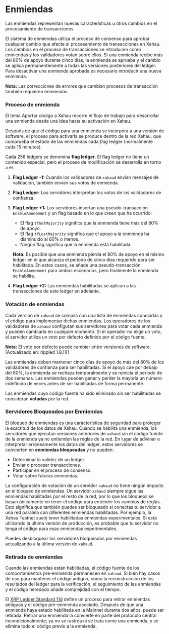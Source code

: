 # Enmiendas

Las enmiendas representan nuevas características u otros cambios en el procesamiento de transacciones.

El sistema de enmiendas utiliza el proceso de consenso para aprobar cualquier cambio que afecte al procesamiento de transacciones en Xahau. Los cambios en el proceso de transacciones se introducen como enmiendas y los validadores votan sobre ellos. Si una enmienda recibe más del 80% de apoyo durante cinco días, la enmienda se aprueba y el cambio se aplica permanentemente a todas las versiones posteriores del ledger. Para desactivar una enmienda aprobada es necesario introducir una nueva enmienda.

**Nota:** Las correcciones de errores que cambian procesos de transacción también requieren enmiendas.

### Proceso de enmienda

El tema Aportar código a Xahau recorre el flujo de trabajo para desarrollar una enmienda desde una idea hasta su activación en Xahau.

Después de que el código para una enmienda se incorpora a una versión de software, el proceso para activarla se produce dentro de la red Xahau, que comprueba el estado de las enmiendas cada _flag_ ledger (normalmente cada 15 minutos).

Cada 256 ledgers se denomina **flag ledger**. El flag ledger no tiene un contenido especial, pero el proceso de modificación se desarrolla en torno a él.

1. **Flag Ledger -1:** Cuando los validadores de `xahaud` envían mensajes de validación, también envían sus votos de enmienda.
2. **Flag Ledger:** Los servidores interpretan los votos de los validadores de confianza.
3.  **Flag Ledger +1:** Los servidores insertan una pseudo-transacción `EnableAmendment` y un flag basado en lo que creen que ha ocurrido:

    * El flag `tfGotMajority` significa que la enmienda tiene más del 80% de apoyo.
    * El flag `tfLostMajority` significa que el apoyo a la enmienda ha disminuido al 80% o menos.
    * Ningún flag significa que la enmienda está habilitada.

    **Nota:** Es posible que una enmienda pierda el 80% de apoyo en el mismo ledger en el que alcanza el periodo de cinco días requerido para ser habilitada. En estos casos, se añade una pseudo-transacción `EnableAmendment` para ambos escenarios, pero finalmente la enmienda se habilita.
4. **Flag Ledger +2:** Las enmiendas habilitadas se aplican a las transacciones de este ledger en adelante.

### Votación de enmiendas

Cada versión de `xahaud` se compila con una lista de enmiendas conocidas y el código para implementar dichas enmiendas. Los operadores de los validadores de `xahaud` configuran sus servidores para votar cada enmienda y pueden cambiarla en cualquier momento. Si el operador no elige un voto, el servidor utiliza un voto por defecto definido por el código fuente.

**Nota:** El voto por defecto puede cambiar entre versiones de software. \[Actualizado en: rippled 1.8.1]\[]

Las enmiendas deben mantener cinco días de apoyo de más del 80% de los validadores de confianza para ser habilitadas. Si el apoyo cae por debajo del 80%, la enmienda se rechaza temporalmente y se reinicia el periodo de dos semanas. Las enmiendas pueden ganar y perder la mayoría un número indefinido de veces antes de ser habilitadas de forma permanente.

Las enmiendas cuyo código fuente ha sido eliminado sin ser habilitadas se consideran **vetadas** por la red.

### Servidores Bloqueados por Enmiendas

El bloqueo de enmiendas es una característica de seguridad para proteger la exactitud de los datos de Xahau. Cuando se habilita una enmienda, los servidores que ejecutan versiones anteriores de `xahaud` sin el código fuente de la enmienda ya no entienden las reglas de la red. En lugar de adivinar e interpretar erróneamente los datos del ledger, estos servidores se convierten en **enmiendas bloqueadas** y no pueden:

* Determinar la validez de un ledger.
* Enviar o procesar transacciones.
* Participar en el proceso de consenso.
* Votar sobre futuras enmiendas.

La configuración de votación de un servidor `xahaud` no tiene ningún impacto en el bloqueo de enmiendas. Un servidor `xahaud` siempre sigue las enmiendas habilitadas por el resto de la red, por lo que los bloqueos se basan únicamente en tener el código para entender los cambios de reglas. Esto significa que también puedes ser bloqueado si conectas tu servidor a una red paralela con diferentes enmiendas habilitadas. Por ejemplo, la Xahau Testnet suele tener habilitadas enmiendas experimentales. Si está utilizando la última versión de producción, es probable que tu servidor no tenga el código para esas enmiendas experimentales.

Puedes desbloquear los servidores bloqueados por enmiendas actualizando a la última versión de `xahaud`.

### Retirada de enmiendas

Cuando las enmiendas están habilitadas, el código fuente de los comportamientos pre-enmienda permanecen en `xahaud`. Si bien hay casos de uso para mantener el código antiguo, como la reconstrucción de los resultados del ledger para la verificación, el seguimiento de las enmiendas y el código heredado añade complejidad con el tiempo.

El [XRP Ledger Standard 11d](https://github.com/XRPLF/XRPL-Standards/discussions/19) define un proceso para retirar enmiendas antiguas y el código pre-enmienda asociado. Después de que una enmienda haya estado habilitada en la Mainnet durante dos años, puede ser retirada. Retirar una enmienda la convierte en parte del protocolo central incondicionalmente; ya no se rastrea ni se trata como una enmienda, y se elimina todo el código previo a la enmienda.
